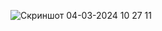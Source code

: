 ![Скриншот 04-03-2024 10 27 11](https://github.com/dasturlashkursi/daniya-bayrogi/assets/161709554/4c4e1ea7-56e1-42d1-9ad3-14399f272627)
